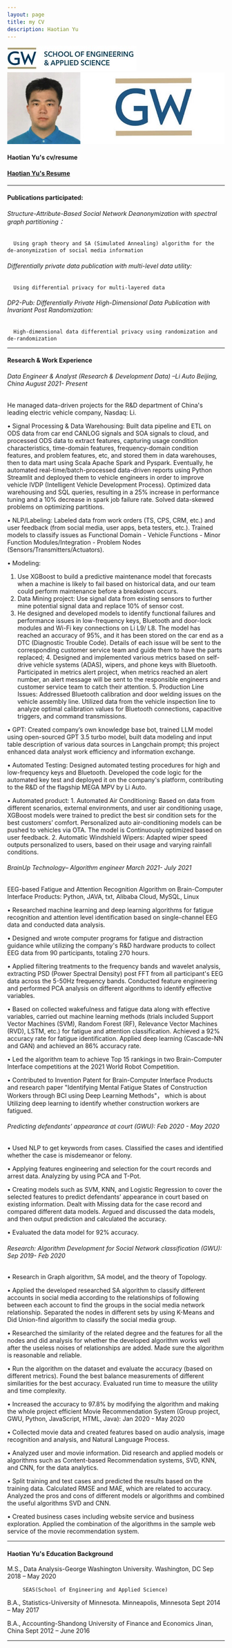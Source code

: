 ```yaml
---
layout: page
title: my CV
description: Haotian Yu
---
```


 <img src="seas.jpg" alt="seas" title="seas"/>
 
 <img src="YHT_Pict.jpg" alt="YHT_Pict" title= "YHT_Pict"/>


#### <a name="cvandresume"></a> Haotian Yu's cv/resume
#### [Haotian Yu's Resume](https://github.com/HaotianYu123/HaotianYu123.github.io/blob/master/assets/YHT_Resume.pdf)
---

#### <a name="Publications"></a>Publications participated:

###### Structure-Attribute-Based Social Network Deanonymization with spectral graph partitioning：

      Using graph theory and SA (Simulated Annealing) algorithm for the de-anonymization of social media information
      
###### Differentially private data publication with multi-level data utility: 

      Using differential privacy for multi-layered data
      
###### DP2-Pub: Differentially Private High-Dimensional Data Publication with Invariant Post Randomization: 

      High-dimensional data differential privacy using randomization and de-randomization

---


#### <a name="researchbackground"></a>Research & Work Experience

###### Data Engineer & Analyst (Research & Development Data) –Li Auto      Beijing, China                   August 2021- Present 

He managed data-driven projects for the R&D department of China's leading electric vehicle company, Nasdaq: Li.

•	Signal Processing & Data Warehousing: Built data pipeline and ETL on ODS data from car end CANLOG signals and SOA signals to cloud, and processed ODS data to extract features, capturing usage condition characteristics, time-domain features, frequency-domain condition features, and problem features, etc, and stored them in data warehouses, then to data mart using Scala Apache Spark and Pyspark. Eventually, he automated real-time/batch-processed data-driven reports using Python Streamlit and deployed them to vehicle engineers in order to improve vehicle IVDP (Intelligent Vehicle Development Process). Optimized data warehousing and SQL queries, resulting in a 25% increase in performance tuning and a 10% decrease in spark job failure rate. Solved data-skewed problems on optimizing partitions. 

•	NLP/Labeling: Labeled data from work orders (TS, CPS, CRM, etc.) and user feedback (from social media, user apps, beta testers, etc.). Trained models to classify issues as Functional Domain - Vehicle Functions - Minor Function Modules/Integration - Problem Nodes (Sensors/Transmitters/Actuators).

•	Modeling: 
1. Use XGBoost to build a predictive maintenance model that forecasts when a machine is likely to fail based on historical data, and our team could perform maintenance before a breakdown occurs.
2. Data Mining project: Use signal data from existing sensors to further mine potential signal data and replace 10% of sensor cost.
3. He designed and developed models to identify functional failures and performance issues in low-frequency keys, Bluetooth and door-lock modules and Wi-Fi key connections on Li L9/ L8. The model has reached an accuracy of 95%, and it has been stored on the car end as a DTC (Diagnostic Trouble Code). Details of each issue will be sent to the corresponding customer service team and guide them to have the parts replaced; 4. Designed and implemented various metrics based on self-drive vehicle systems (ADAS), wipers, and phone keys with Bluetooth. Participated in metrics alert project, when metrics reached an alert number, an alert message will be sent to the responsible engineers and customer service team to catch their attention. 5. Production Line Issues: Addressed Bluetooth calibration and door welding issues on the vehicle assembly line. Utilized data from the vehicle inspection line to analyze optimal calibration values for Bluetooth connections, capacitive triggers, and command transmissions.

•	GPT: Created company’s own knowledge base bot,  trained LLM model using open-sourced GPT 3.5 turbo model, built data modeling and input table description of various data sources in Langchain prompt; this project enhanced data analyst work efficiency and  information exchange. 

•	Automated Testing: Designed automated testing procedures for high and low-frequency keys and Bluetooth. Developed the code logic for the automated key test and deployed it on the company's platform, contributing to the R&D of the flagship MEGA MPV by Li Auto.

•	Automated product: 1. Automated Air Conditioning: Based on data from different scenarios, external environments, and user air conditioning usage, XGBoost models were trained to predict the best sir condition sets for the best customers’ comfort. Personalized auto air-conditioning models can be pushed to vehicles via OTA. The model is Continuously optimized based on user feedback. 2. Automatic Windshield Wipers: Adapted wiper speed outputs personalized to users, based on their usage and varying rainfall conditions.


###### BrainUp Technology– Algorithm engineer                March 2021- July 2021

EEG-based Fatigue and Attention Recognition Algorithm on Brain-Computer Interface Products: Python, JAVA, txt, Alibaba Cloud, MySQL, Linux

•	Researched machine learning and deep learning algorithms for fatigue recognition and attention level identification based on single-channel EEG data and conducted data analysis.

•	Designed and wrote computer programs for fatigue and distraction guidance while utilizing the company's R&D hardware products to collect EEG data from 90 participants, totaling 270 hours.

•	Applied filtering treatments to the frequency bands and wavelet analysis, extracting PSD (Power Spectral Density) post FFT from all participant's EEG data across the 5-50Hz frequency bands. Conducted feature engineering and performed PCA analysis on different algorithms to identify effective variables.

•	Based on collected wakefulness and fatigue data along with effective variables, carried out machine learning methods (trials included Support Vector Machines (SVM), Random Forest (RF), Relevance Vector Machines (RVD), LSTM, etc.) for fatigue and attention classification. Achieved a 92% accuracy rate for fatigue identification. Applied deep learning (Cascade-NN and GAN) and achieved an 86% accuracy rate.

•	Led the algorithm team to achieve Top 15 rankings in two Brain-Computer Interface competitions at the 2021 World Robot Competition.

•	Contributed to Invention Patent for Brain-Computer Interface Products and research paper "Identifying Mental Fatigue States of Construction Workers through BCI using Deep Learning Methods"， which is about Utilizing deep learning to identify whether construction workers are fatigued.


###### Predicting defendants’ appearance at court (GWU):              Feb 2020 - May 2020

•	Used NLP to get keywords from cases. Classified the cases and identified whether the case is misdemeanor or felony.

•	Applying features engineering and selection for the court records and arrest data. Analyzing by using PCA and T-Pot.

•	Creating models such as SVM, KNN, and Logistic Regression to cover the selected features to predict defendants’ appearance in court based on existing information. Dealt with Missing data for the case record and compared different data models. Argued and discussed the data models, and then output prediction and calculated the accuracy.  

•	Evaluated the data model for 92% accuracy. 

###### Research: Algorithm Development for Social Network classification (GWU):	Sep 2019- Feb 2020

•	Research in Graph algorithm, SA model, and the theory of  Topology.

•	Applied the developed researched SA algorithm to classify different accounts in social media according to the relationships of following between each account to find the groups in the social media network relationship. Separated the nodes in different sets by using K-Means and Did Union-find algorithm to classify the social media group.

•	Researched the similarity of the related degree and the features for all the nodes and did analysis for whether the developed algorithm works well after the useless noises of relationships are added. Made sure the algorithm is reasonable and reliable.

•	Run the algorithm on the dataset and evaluate the accuracy (based on different metrics). Found the best balance measurements of different similarities for the best accuracy. Evaluated run time to measure the utility and time complexity.

•	Increased the accuracy to 97.8% by modifying the algorithm and making the whole project efficient
Movie Recommendation System (Group project, GWU, Python, JavaScript, HTML, Java):     Jan 2020 - May 2020

•	Collected movie data and created features based on audio analysis, image recognition and analysis, and Natural Language Process.

•	Analyzed user and movie information. Did research and applied models or algorithms such as Content-based Recommendation systems, SVD, KNN, and CNN, for the data analytics.

•	Split training and test cases and predicted the results based on the training data. Calculated RMSE and MAE, which are related to accuracy. Analyzed the pros and cons of different models or algorithms and combined the useful algorithms SVD and CNN.

•	Created business cases including website service and business exploration. Applied the combination of the algorithms in the sample web service of the movie recommendation system.



---


#### <a name="education"></a>Haotian Yu's Education Background
M.S., Data Analysis-George Washington University. Washington, DC            Sep 2018 – May 2020  

         SEAS(School of Engineering and Applied Science)  
         
B.A., Statistics-University of Minnesota. Minneapolis, Minnesota             Sept 2014 – May 2017  

B.A., Accounting-Shandong University of Finance and Economics Jinan, China  Sept 2012 – June 2016                        


---




